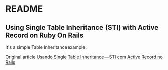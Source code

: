 # README

## Using Single Table Inheritance  (STI) with Active Record on Ruby On Rails

It's a simple Table Inheritance example.


Original article [Usando Single Table Inheritance — STI com Active Record no Rails](https://medium.com/v%C3%ADdeos-de-ti/usando-single-table-inheritance-sti-com-active-record-no-rails-2fd2eb21485e)